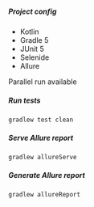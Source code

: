 ##### Project config
- Kotlin
- Gradle 5
- JUnit 5
- Selenide
- Allure

Parallel run available

##### Run tests
`gradlew test clean`
##### Serve Allure report
`gradlew allureServe`
##### Generate Allure report
`gradlew allureReport`